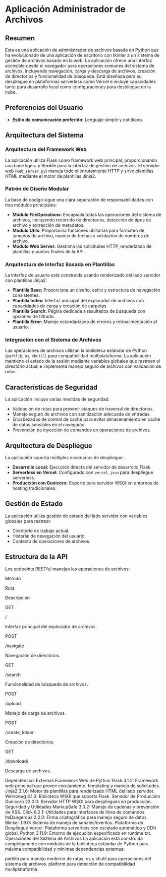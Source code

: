 # Aplicación Administrador de Archivos

## Resumen
Esta es una aplicación de administrador de archivos basada en Python que ha evolucionado de una aplicación de escritorio con tkinter a un sistema de gestión de archivos basado en la web. La aplicación ofrece una interfaz accesible desde el navegador para operaciones comunes del sistema de archivos, incluyendo navegación, carga y descarga de archivos, creación de directorios y funcionalidad de búsqueda. Está diseñada para su despliegue en plataformas serverless como Vercel e incluye capacidades tanto para desarrollo local como configuraciones para despliegue en la nube.

## Preferencias del Usuario
- **Estilo de comunicación preferido:** Lenguaje simple y cotidiano.

## Arquitectura del Sistema

### Arquitectura del Framework Web
La aplicación utiliza Flask como framework web principal, proporcionando una base ligera y flexible para la interfaz de gestión de archivos. El servidor web (`web_server.py`) maneja todo el enrutamiento HTTP y sirve plantillas HTML mediante el motor de plantillas Jinja2.

### Patrón de Diseño Modular
La base de código sigue una clara separación de responsabilidades con tres módulos principales:

- **Módulo FileOperations:** Encapsula todas las operaciones del sistema de archivos, incluyendo recorrido de directorios, detección de tipos de archivo y extracción de metadatos.  
- **Módulo Utils:** Proporciona funciones utilitarias para formateo de tamaños de archivo, manejo de fechas y validación de nombres de archivo.  
- **Módulo Web Server:** Gestiona las solicitudes HTTP, renderizado de plantillas y puntos finales de la API.

### Arquitectura de Interfaz Basada en Plantillas
La interfaz de usuario está construida usando renderizado del lado servidor con plantillas Jinja2:

- **Plantilla Base:** Proporciona un diseño, estilo y estructura de navegación consistentes.  
- **Plantilla Index:** Interfaz principal del explorador de archivos con capacidades de carga y creación de carpetas.  
- **Plantilla Search:** Página dedicada a resultados de búsqueda con opciones de filtrado.  
- **Plantilla Error:** Manejo estandarizado de errores y retroalimentación al usuario.

### Integración con el Sistema de Archivos
Las operaciones de archivos utilizan la biblioteca estándar de Python (`pathlib`, `os`, `shutil`) para compatibilidad multiplataforma. La aplicación mantiene el estado de la sesión mediante variables globales que rastrean el directorio actual e implementa manejo seguro de archivos con validación de rutas.

## Características de Seguridad
La aplicación incluye varias medidas de seguridad:

- Validación de rutas para prevenir ataques de traversal de directorios.  
- Manejo seguro de archivos con sanitización adecuada de entradas.  
- Encabezados de control de caché para evitar almacenamiento en caché de datos sensibles en el navegador.  
- Prevención de inyección de comandos en operaciones de archivos.

## Arquitectura de Despliegue
La aplicación soporta múltiples escenarios de despliegue:

- **Desarrollo Local:** Ejecución directa del servidor de desarrollo Flask.  
- **Serverless en Vercel:** Configurado con `vercel.json` para despliegue serverless.  
- **Producción con Gunicorn:** Soporte para servidor WSGI en entornos de hosting tradicionales.

## Gestión de Estado
La aplicación utiliza gestión de estado del lado servidor con variables globales para rastrear:

- Directorio de trabajo actual.  
- Historial de navegación del usuario.  
- Contexto de operaciones de archivos.

## Estructura de la API
Los endpoints RESTful manejan las operaciones de archivos:

Método

Ruta

Descripción

GET

/

Interfaz principal del explorador de archivos.

POST

/navigate

Navegación de directorios.

GET

/search

Funcionalidad de búsqueda de archivos.

POST

/upload

Manejo de carga de archivos.

POST

/create_folder

Creación de directorios.

GET

/download/<filename>

Descarga de archivos.

Dependencias Externas
Framework Web de Python
Flask 3.1.2: Framework web principal que provee enrutamiento, templating y manejo de solicitudes.
Jinja2 3.1.6: Motor de plantillas para renderizado HTML del lado servidor.
Werkzeug 3.1.3: Biblioteca WSGI que soporta Flask.
Servidor de Producción
Gunicorn 23.0.0: Servidor HTTP WSGI para despliegues en producción.
Seguridad y Utilidades
MarkupSafe 3.0.2: Manejo de cadenas y prevención de XSS.
Click 8.2.1: Utilidades para interfaces de línea de comandos.
ItsDangerous 2.2.0: Firma criptográfica para manejo seguro de datos.
Blinker 1.9.0: Sistema de manejo de señales/eventos.
Plataforma de Despliegue
Vercel: Plataforma serverless con escalado automático y CDN global.
Python 3.11.9: Entorno de ejecución especificado en runtime.txt.
Operaciones del Sistema de Archivos
La aplicación está construida completamente con módulos de la biblioteca estándar de Python para máxima compatibilidad y mínimas dependencias externas:

pathlib para manejo moderno de rutas.
os y shutil para operaciones del sistema de archivos.
platform para detección de compatibilidad multiplataforma.
